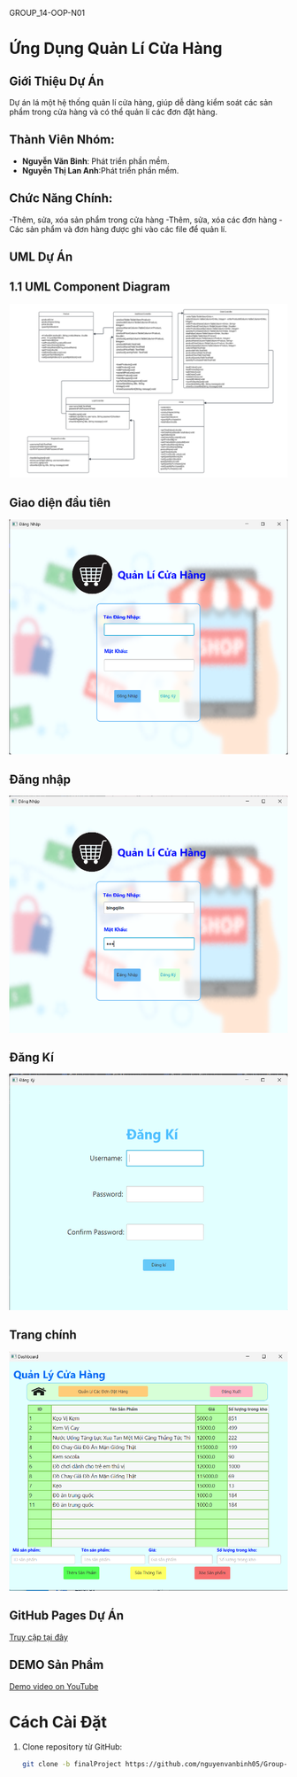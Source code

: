 GROUP_14-OOP-N01
# Ứng Dụng Quản Lí Cửa Hàng

## Giới Thiệu Dự Án
Dự án lá một hệ thống quản lí cửa hàng, giúp dễ dàng kiểm soát các sản phẩm trong cửa hàng và có thể quản lí các đơn đặt hàng.

## Thành Viên Nhóm:
- **Nguyễn Văn Binh**: Phát triển phần mềm.
- **Nguyễn Thị Lan Anh**:Phát triển phần mềm.

## Chức Năng Chính:
-Thêm, sửa, xóa sản phẩm trong cửa hàng
-Thêm, sửa, xóa các đơn hàng
-Các sản phẩm và đơn hàng được ghi vào các file để quản lí.


## UML Dự Án

## 1.1 UML Component Diagram

![UML](uml1.png)

## Giao diện đầu tiên
![Giao diện đầu tiên](firstInterface.png)

## Đăng nhập
![Đăng nhập](login.png)

## Đăng Kí
![Đăng kí](register.png)

## Trang chính
![Trang chính](dashboard.png)

## GitHub Pages Dự Án
[Truy cập tại đây](https://github.com/nguyenvanbinh05/Group-14-OOP_N01/tree/main)

## DEMO Sản Phẩm
[Demo video on YouTube]()


# Cách Cài Đặt
1. Clone repository từ GitHub:
   ```bash
   git clone -b finalProject https://github.com/nguyenvanbinh05/Group-14-OOP_N01.git
   


